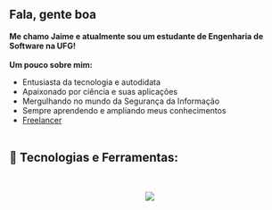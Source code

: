 ## Fala, gente boa

**Me chamo Jaime e atualmente sou um estudante de Engenharia de Software na UFG!**
<br><br>
**Um pouco sobre mim:**
- Entusiasta da tecnologia e autodidata  
- Apaixonado por ciência e suas aplicações
- Mergulhando no mundo da Segurança da Informação
- Sempre aprendendo e ampliando meus conhecimentos
- [Freelancer](https://www.freelancer.com/u/jaimecsilva?frm=jaimecsilva&sb=t)
<br><br>
## 🔧 Tecnologias e Ferramentas:
<br>
<p align="center">
  <a href="https://skillicons.dev">
    <img src="https://skillicons.dev/icons?i=c,cpp,py,git,debian,linux" />
  </a>
</p>
